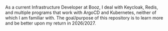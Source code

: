 As a current Infrastructure Developer at Booz, I deal with Keycloak, Redis, and multiple programs that work with ArgoCD and Kubernetes, neither of which I am familiar with. The goal/purpose of this repository is to learn more and be better upon my return in 2026/2027.
